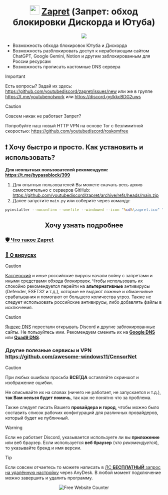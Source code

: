 <h1 align="center"><img src="https://i.imgur.com/uABXHHI.png" width="30px"></img> <a href="https://github.com/bol-van/zapret">Zapret</a> (Запрет: обход блокировки Дискорда и Ютуба) </h1>

<center><img src="https://i.imgur.com/4FjFruM.png"></img></center>

- Возможность обхода блокировок Ютуба и Дискорда
- Возможность разблокировать доступ к неработающим сайтом ChatGPT, Google Gemini, Notion и другим заблокированным для России ресурсам
- Возможность прописать кастомные DNS сервера

> [!IMPORTANT]  
> Есть вопросы? Задай их здесь: https://github.com/youtubediscord/zapret/issues/new или же в группе https://t.me/youtubenotwork или https://discord.gg/kkcBDG2uws

> [!CAUTION]  
> Совсем никак не работает Запрет?
> 
> Попробуйте наш новый HTTP VPN на основе Tor с безлимитной скоростью: https://github.com/youtubediscord/roskomfree

## ❗ Хочу быстро и просто. Как установить и использовать? 
**Для неопытных пользователей рекомендуем: https://t.me/bypassblock/399**

1. Для опытных пользователей Вы можете скачать весь архив самостоятельно с серверов GitHub: https://github.com/youtubediscord/zapret/archive/refs/heads/main.zip
2. Далее запустите `main.py` или соберите через команду:

```cmd
pyinstaller --noconfirm --onefile --windowed --icon "%cd%\zapret.ico" "%cd%\main.py"
```

<h2 align="center">Хочу узнать подробнее </h2>

### [🛡 Что такое Zapret](https://teletype.in/@censorliber/zapretvpndpi)
### [👾 О вирусах](https://teletype.in/@censorliber/zapretvirus)

> [!CAUTION]  
> [Касперский](https://github.com/bol-van/zapret/issues/611) и иные российские вирусы начали войну с запретами и иными средствами обхода блокировок. Чтобы использовать их спокойно рекомендуется перейти на **альтернативные** антивирусы (Defender, ESET32 и т.д.), которые не выдают ложные и обманчивые срабатывания и помогают от большего количества угроз. Также не следует использовать российские антивирусы, либо добавлять файлы в исключения.

> [!CAUTION]  
> [Яндекс DNS](https://t.me/bypassblock/134) перестали открывать Discord и другие заблокированные сайты. Не пользуйтесь ими. Рекомендуем сменить их на [**Google DNS**](https://developers.google.com/speed/public-dns) или [**Quad9 DNS**](https://quad9.net/service/service-addresses-and-features).

### Другие полезные сервисы и VPN https://github.com/awesome-windows11/CensorNet

> [!CAUTION]  
> При любых ошибках просьба **ВСЕГДА** оставляйте скриншот и изображение ошибки.
> 
> Не описывайте их на словах (ничего не работает, не запускается и т.д.), **так Вам нельзя будет помочь**, так как не понятно что за проблема.
>
> 
> Также следует писать Вашего **провайдера и город**, чтобы можно было составить список рабочих конфигураций для различных провайдеров, который будет не публичный.

> [!WARNING]  
> Если не работает Discord, указывается используете ли вы **приложение** или веб браузер. Если используется **веб браузер** (_что рекомендуется_), то указывайте бренд и имя версии.

> [!TIP]  
> Если совсем отчаетесь то можете написать в [ЛС **БЕСПЛАТНЫЙ** запрос на удалённую настройку](https://t.me/youtubenotwork/4764) через AnyDesk. В любой момент подключение можно завершить и удалить программу.

<div align='center'><img src='https://www.websitecounterfree.com/c.php?d=9&id=66073&s=1' border='0' alt='Free Website Counter'><small></small></div>
